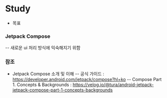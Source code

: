 # Study

- 목표
### Jetpack Compose 
-- 새로운 ui 처리 방식에 익숙해지기 위함

### 참조
- Jetpack Compose 소개 및 이해
-- 공식 가이드 : https://developer.android.com/jetpack/compose?hl=ko
-- Compose Part 1. Concepts & Backgrounds : https://velog.io/@tura/android-jetpack-jetpack-compose-part-1-concepts-backgrounds
